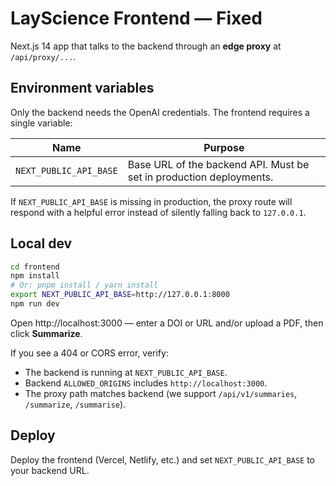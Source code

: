 
# LayScience Frontend — Fixed

Next.js 14 app that talks to the backend through an **edge proxy** at `/api/proxy/...`.

## Environment variables

Only the backend needs the OpenAI credentials. The frontend requires a single variable:

| Name | Purpose |
| --- | --- |
| `NEXT_PUBLIC_API_BASE` | Base URL of the backend API. Must be set in production deployments. |

If `NEXT_PUBLIC_API_BASE` is missing in production, the proxy route will respond with a helpful error instead of silently falling back to `127.0.0.1`.

## Local dev

```bash
cd frontend
npm install
# Or: pnpm install / yarn install
export NEXT_PUBLIC_API_BASE=http://127.0.0.1:8000
npm run dev
```

Open http://localhost:3000 — enter a DOI or URL and/or upload a PDF, then click **Summarize**.

If you see a 404 or CORS error, verify:

- The backend is running at `NEXT_PUBLIC_API_BASE`.
- Backend `ALLOWED_ORIGINS` includes `http://localhost:3000`.
- The proxy path matches backend (we support `/api/v1/summaries`, `/summarize`, `/summarise`).

## Deploy

Deploy the frontend (Vercel, Netlify, etc.) and set `NEXT_PUBLIC_API_BASE` to your backend URL.
